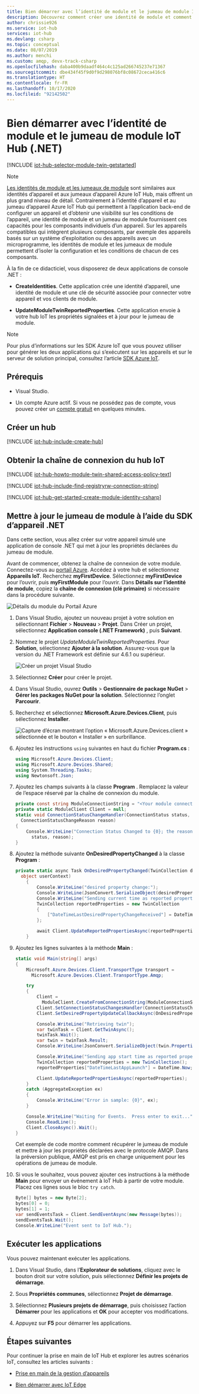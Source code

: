 ```yaml
---
title: Bien démarrer avec l’identité de module et le jumeau de module IoT Hub (.NET)
description: Découvrez comment créer une identité de module et comment mettre à jour un jumeau de module à l’aide des SDK IoT pour .NET.
author: chrissie926
ms.service: iot-hub
services: iot-hub
ms.devlang: csharp
ms.topic: conceptual
ms.date: 08/07/2019
ms.author: menchi
ms.custom: amqp, devx-track-csharp
ms.openlocfilehash: daba400b9daadf464c4c125ad266745237e71367
ms.sourcegitcommit: dbe434f45f9d0f9d298076bf8c08672ceca416c6
ms.translationtype: HT
ms.contentlocale: fr-FR
ms.lasthandoff: 10/17/2020
ms.locfileid: "92142502"
---
```

# <a name="get-started-with-iot-hub-module-identity-and-module-twin-net"></a>Bien démarrer avec l’identité de module et le jumeau de module IoT Hub (.NET)

[!INCLUDE [iot-hub-selector-module-twin-getstarted](../../includes/iot-hub-selector-module-twin-getstarted.md)]

> [!NOTE]
> [Les identités de module et les jumeaux de module](iot-hub-devguide-module-twins.md) sont similaires aux identités d’appareil et aux jumeaux d’appareil Azure IoT Hub, mais offrent un plus grand niveau de détail. Contrairement à l’identité d’appareil et au jumeau d’appareil Azure IoT Hub qui permettent à l’application back-end de configurer un appareil et d’obtenir une visibilité sur les conditions de l’appareil, une identité de module et un jumeau de module fournissent ces capacités pour les composants individuels d’un appareil. Sur les appareils compatibles qui intègrent plusieurs composants, par exemple des appareils basés sur un système d’exploitation ou des appareils avec un microprogramme, les identités de module et les jumeaux de module permettent d’isoler la configuration et les conditions de chacun de ces composants.

À la fin de ce didacticiel, vous disposerez de deux applications de console .NET :

* **CreateIdentities**. Cette application crée une identité d’appareil, une identité de module et une clé de sécurité associée pour connecter votre appareil et vos clients de module.

* **UpdateModuleTwinReportedProperties**. Cette application envoie à votre hub IoT les propriétés signalées et à jour pour le jumeau de module.

> [!NOTE]
> Pour plus d’informations sur les SDK Azure IoT que vous pouvez utiliser pour générer les deux applications qui s’exécutent sur les appareils et sur le serveur de solution principal, consultez l’article [SDK Azure IoT](iot-hub-devguide-sdks.md).

## <a name="prerequisites"></a>Prérequis

* Visual Studio.

* Un compte Azure actif. Si vous ne possédez pas de compte, vous pouvez créer un [compte gratuit](https://azure.microsoft.com/pricing/free-trial/) en quelques minutes.

## <a name="create-a-hub"></a>Créer un hub

[!INCLUDE [iot-hub-include-create-hub](../../includes/iot-hub-include-create-hub.md)]

## <a name="get-the-iot-hub-connection-string"></a>Obtenir la chaîne de connexion du hub IoT

[!INCLUDE [iot-hub-howto-module-twin-shared-access-policy-text](../../includes/iot-hub-howto-module-twin-shared-access-policy-text.md)]

[!INCLUDE [iot-hub-include-find-registryrw-connection-string](../../includes/iot-hub-include-find-registryrw-connection-string.md)]

[!INCLUDE [iot-hub-get-started-create-module-identity-csharp](../../includes/iot-hub-get-started-create-module-identity-csharp.md)]

## <a name="update-the-module-twin-using-net-device-sdk"></a>Mettre à jour le jumeau de module à l’aide du SDK d’appareil .NET

Dans cette section, vous allez créer sur votre appareil simulé une application de console .NET qui met à jour les propriétés déclarées du jumeau de module.

Avant de commencer, obtenez la chaîne de connexion de votre module. Connectez-vous au [portail Azure](https://portal.azure.com/). Accédez à votre hub et sélectionnez **Appareils IoT**. Recherchez **myFirstDevice**. Sélectionnez **myFirstDevice** pour l’ouvrir, puis **myFirstModule** pour l’ouvrir. Dans **Détails sur l’identité de module**, copiez la **chaîne de connexion (clé primaire)** si nécessaire dans la procédure suivante.

   ![Détails du module du Portail Azure](./media/iot-hub-csharp-csharp-module-twin-getstarted/module-identity-detail.png)

1. Dans Visual Studio, ajoutez un nouveau projet à votre solution en sélectionnant **Fichier** > **Nouveau** > **Projet**. Dans Créer un projet, sélectionnez **Application console (.NET Framework)** , puis **Suivant**.

1. Nommez le projet *UpdateModuleTwinReportedProperties*. Pour **Solution**, sélectionnez **Ajouter à la solution**. Assurez-vous que la version du .NET Framework est définie sur 4.6.1 ou supérieur.

    ![Créer un projet Visual Studio](./media/iot-hub-csharp-csharp-module-twin-getstarted/configure-update-twins-csharp1.png)

1. Sélectionnez **Créer** pour créer le projet.

1. Dans Visual Studio, ouvrez **Outils** > **Gestionnaire de package NuGet** > **Gérer les packages NuGet pour la solution**. Sélectionnez l’onglet **Parcourir**.

1. Recherchez et sélectionnez **Microsoft.Azure.Devices.Client**, puis sélectionnez **Installer**.

    ![Capture d’écran montrant l’option « Microsoft.Azure.Devices.client » sélectionnée et le bouton « Installer » en surbrillance.](./media/iot-hub-csharp-csharp-module-twin-getstarted/install-client-sdk.png)

1. Ajoutez les instructions `using` suivantes en haut du fichier **Program.cs** :

    ```csharp
    using Microsoft.Azure.Devices.Client;
    using Microsoft.Azure.Devices.Shared;
    using System.Threading.Tasks;
    using Newtonsoft.Json;
    ```

1. Ajoutez les champs suivants à la classe **Program** . Remplacez la valeur de l’espace réservé par la chaîne de connexion du module.

    ```csharp
    private const string ModuleConnectionString = "<Your module connection string>";
    private static ModuleClient Client = null;
    static void ConnectionStatusChangeHandler(ConnectionStatus status, 
      ConnectionStatusChangeReason reason)
    {
        Console.WriteLine("Connection Status Changed to {0}; the reason is {1}", 
          status, reason);
    }
    ```

1. Ajoutez la méthode suivante **OnDesiredPropertyChanged** à la classe **Program** :

    ```csharp
    private static async Task OnDesiredPropertyChanged(TwinCollection desiredProperties, 
      object userContext)
        {
            Console.WriteLine("desired property change:");
            Console.WriteLine(JsonConvert.SerializeObject(desiredProperties));
            Console.WriteLine("Sending current time as reported property");
            TwinCollection reportedProperties = new TwinCollection
            {
                ["DateTimeLastDesiredPropertyChangeReceived"] = DateTime.Now
            };

            await Client.UpdateReportedPropertiesAsync(reportedProperties).ConfigureAwait(false);
        }
    ```

1. Ajoutez les lignes suivantes à la méthode **Main** :

    ```csharp
    static void Main(string[] args)
    {
        Microsoft.Azure.Devices.Client.TransportType transport = 
          Microsoft.Azure.Devices.Client.TransportType.Amqp;

        try
        {
            Client = 
              ModuleClient.CreateFromConnectionString(ModuleConnectionString, transport);
            Client.SetConnectionStatusChangesHandler(ConnectionStatusChangeHandler);
            Client.SetDesiredPropertyUpdateCallbackAsync(OnDesiredPropertyChanged, null).Wait();

            Console.WriteLine("Retrieving twin");
            var twinTask = Client.GetTwinAsync();
            twinTask.Wait();
            var twin = twinTask.Result;
            Console.WriteLine(JsonConvert.SerializeObject(twin.Properties)); 

            Console.WriteLine("Sending app start time as reported property");
            TwinCollection reportedProperties = new TwinCollection();
            reportedProperties["DateTimeLastAppLaunch"] = DateTime.Now;

            Client.UpdateReportedPropertiesAsync(reportedProperties);
        }
        catch (AggregateException ex)
        {
            Console.WriteLine("Error in sample: {0}", ex);
        }

        Console.WriteLine("Waiting for Events.  Press enter to exit...");
        Console.ReadLine();
        Client.CloseAsync().Wait();
    }
    ```

    Cet exemple de code montre comment récupérer le jumeau de module et mettre à jour les propriétés déclarées avec le protocole AMQP. Dans la préversion publique, AMQP est pris en charge uniquement pour les opérations de jumeau de module.

1. Si vous le souhaitez, vous pouvez ajouter ces instructions à la méthode **Main** pour envoyer un événement à IoT Hub à partir de votre module. Placez ces lignes sous le bloc `try catch`.

    ```csharp
    Byte[] bytes = new Byte[2];
    bytes[0] = 0;
    bytes[1] = 1;
    var sendEventsTask = Client.SendEventAsync(new Message(bytes));
    sendEventsTask.Wait();
    Console.WriteLine("Event sent to IoT Hub.");
    ```

## <a name="run-the-apps"></a>Exécuter les applications

Vous pouvez maintenant exécuter les applications.

1. Dans Visual Studio, dans l’**Explorateur de solutions**, cliquez avec le bouton droit sur votre solution, puis sélectionnez **Définir les projets de démarrage**.

1. Sous **Propriétés communes**, sélectionnez **Projet de démarrage**.

1. Sélectionnez **Plusieurs projets de démarrage**, puis choisissez l’action **Démarrer** pour les applications et **OK** pour accepter vos modifications.

1. Appuyez sur **F5** pour démarrer les applications.

## <a name="next-steps"></a>Étapes suivantes

Pour continuer la prise en main de IoT Hub et explorer les autres scénarios IoT, consultez les articles suivants :

* [Prise en main de la gestion d’appareils](iot-hub-node-node-device-management-get-started.md)

* [Bien démarrer avec IoT Edge](../iot-edge/quickstart-linux.md)